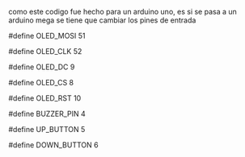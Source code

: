 como este codigo fue hecho para un arduino uno, es si se pasa a un arduino mega se tiene que cambiar los pines de entrada 

#define OLED_MOSI 51

#define OLED_CLK  52

#define OLED_DC   9

#define OLED_CS   8

#define OLED_RST  10

#define BUZZER_PIN    4

#define UP_BUTTON     5

#define DOWN_BUTTON   6
